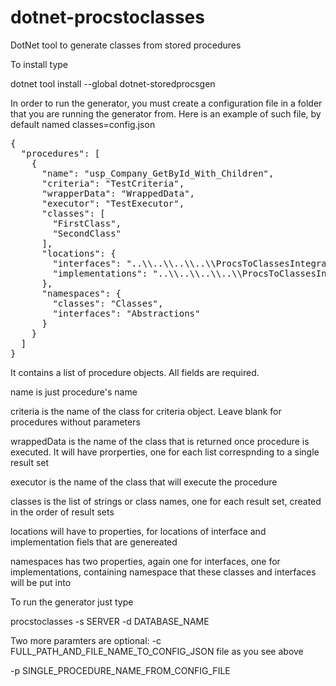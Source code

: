 # dotnet-procstoclasses
DotNet tool to generate classes from stored procedures

To install type 

dotnet tool install --global dotnet-storedprocsgen

In order to run the generator, you must create a configuration file in a folder that you are running the generator from.  Here is an example of such file, by default named classes=config.json

<pre>
{
  "procedures": [
    {
      "name": "usp_Company_GetById_With_Children",
      "criteria": "TestCriteria",
      "wrapperData": "WrappedData",
      "executor": "TestExecutor",
      "classes": [
        "FirstClass",
        "SecondClass"
      ],
      "locations": {
        "interfaces": "..\\..\\..\\..\\ProcsToClassesIntegrationTests\\Interfaces",
        "implementations": "..\\..\\..\\..\\ProcsToClassesIntegrationTests\\Implementations"
      },
      "namespaces": {
        "classes": "Classes",
        "interfaces": "Abstractions"
      }
    }
  ]
}
</pre>
It contains a list of procedure objects.  All fields are required.

name is just procedure's name

criteria is the name of the class for criteria object. Leave blank for procedures without parameters

wrappedData is the name of the class that is returned once procedure is executed.  It will have prorperties, one for each list correspnding to a single result set

executor is the name of the class that will execute the procedure

classes is the list of strings or class names, one for each result set, created in the order of result sets

locations will have to properties, for locations of interface and implementation fiels that are genereated

namespaces has two properties, again one for interfaces, one for implementations, containing namespace that these classes and interfaces will be put into

To run the generator just type 

procstoclasses -s SERVER -d DATABASE_NAME 

Two more paramters are optional:
-c FULL_PATH_AND_FILE_NAME_TO_CONFIG_JSON file as you see above

-p SINGLE_PROCEDURE_NAME_FROM_CONFIG_FILE
